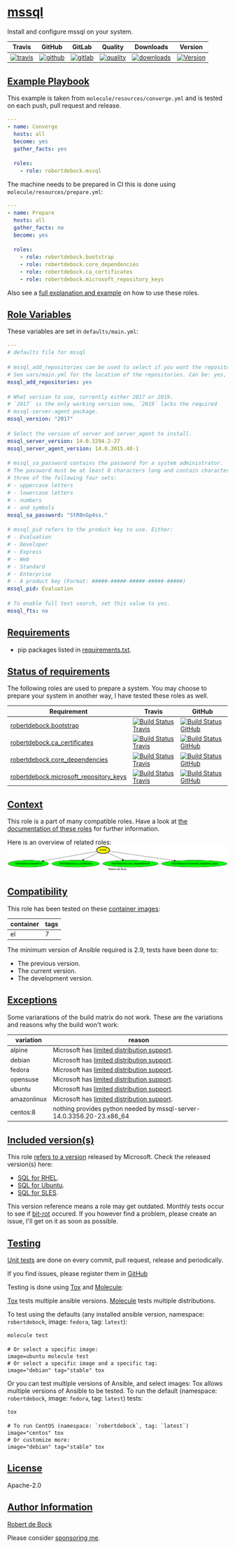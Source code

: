 # [mssql](#mssql)

Install and configure mssql on your system.

|Travis|GitHub|GitLab|Quality|Downloads|Version|
|------|------|------|-------|---------|-------|
|[![travis](https://travis-ci.com/robertdebock/ansible-role-mssql.svg?branch=master)](https://travis-ci.com/robertdebock/ansible-role-mssql)|[![github](https://github.com/robertdebock/ansible-role-mssql/workflows/Ansible%20Molecule/badge.svg)](https://github.com/robertdebock/ansible-role-mssql/actions)|[![gitlab](https://gitlab.com/robertdebock/ansible-role-mssql/badges/master/pipeline.svg)](https://gitlab.com/robertdebock/ansible-role-mssql)|[![quality](https://img.shields.io/ansible/quality/24094)](https://galaxy.ansible.com/robertdebock/mssql)|[![downloads](https://img.shields.io/ansible/role/d/24094)](https://galaxy.ansible.com/robertdebock/mssql)|[![Version](https://img.shields.io/github/release/robertdebock/ansible-role-mssql.svg)](https://github.com/robertdebock/ansible-role-mssql/releases/)|

## [Example Playbook](#example-playbook)

This example is taken from `molecule/resources/converge.yml` and is tested on each push, pull request and release.
```yaml
---
- name: Converge
  hosts: all
  become: yes
  gather_facts: yes

  roles:
    - role: robertdebock.mssql
```

The machine needs to be prepared in CI this is done using `molecule/resources/prepare.yml`:
```yaml
---
- name: Prepare
  hosts: all
  gather_facts: no
  become: yes

  roles:
    - role: robertdebock.bootstrap
    - role: robertdebock.core_dependencies
    - role: robertdebock.ca_certificates
    - role: robertdebock.microsoft_repository_keys
```

Also see a [full explanation and example](https://robertdebock.nl/how-to-use-these-roles.html) on how to use these roles.

## [Role Variables](#role-variables)

These variables are set in `defaults/main.yml`:
```yaml
---
# defaults file for mssql

# mssql_add_repositories can be used to select if you want the repositories installed by this role.
# See vars/main.yml for the location of the repositories. Can be: yes, true or 1.
mssql_add_repositories: yes

# What version to use, currently either 2017 or 2019.
# `2017` is the only working version now, `2019` lacks the required
# mssql-server-agent package.
mssql_version: "2017"

# Select the version of server and server_agent to install.
mssql_server_version: 14.0.3294.2-27
mssql_server_agent_version: 14.0.3015.40-1

# mssql_sa_password contains the password for a system administrator.
# The password must be at least 8 characters long and contain characters from
# three of the following four sets:
# - uppercase letters
# - lowercase letters
# - numbers
# - and symbols
mssql_sa_password: "StR0nGp4ss."

# mssql_pid refers to the product key to use. Either:
# - Evaluation
# - Developer
# - Express
# - Web
# - Standard
# - Enterprise
# - A product key (Format: #####-#####-#####-#####-#####)
mssql_pid: Evaluation

# To enable full text search, set this value to yes.
mssql_fts: no
```

## [Requirements](#requirements)

- pip packages listed in [requirements.txt](https://github.com/robertdebock/ansible-role-mssql/blob/master/requirements.txt).

## [Status of requirements](#status-of-requirements)

The following roles are used to prepare a system. You may choose to prepare your system in another way, I have tested these roles as well.

| Requirement | Travis | GitHub |
|-------------|--------|--------|
| [robertdebock.bootstrap](https://galaxy.ansible.com/robertdebock/bootstrap) | [![Build Status Travis](https://travis-ci.com/robertdebock/ansible-role-bootstrap.svg?branch=master)](https://travis-ci.com/robertdebock/ansible-role-bootstrap) | [![Build Status GitHub](https://github.com/robertdebock/ansible-role-bootstrap/workflows/Ansible%20Molecule/badge.svg)](https://github.com/robertdebock/ansible-role-bootstrap/actions) |
| [robertdebock.ca_certificates](https://galaxy.ansible.com/robertdebock/ca_certificates) | [![Build Status Travis](https://travis-ci.com/robertdebock/ansible-role-ca_certificates.svg?branch=master)](https://travis-ci.com/robertdebock/ansible-role-ca_certificates) | [![Build Status GitHub](https://github.com/robertdebock/ansible-role-ca_certificates/workflows/Ansible%20Molecule/badge.svg)](https://github.com/robertdebock/ansible-role-ca_certificates/actions) |
| [robertdebock.core_dependencies](https://galaxy.ansible.com/robertdebock/core_dependencies) | [![Build Status Travis](https://travis-ci.com/robertdebock/ansible-role-core_dependencies.svg?branch=master)](https://travis-ci.com/robertdebock/ansible-role-core_dependencies) | [![Build Status GitHub](https://github.com/robertdebock/ansible-role-core_dependencies/workflows/Ansible%20Molecule/badge.svg)](https://github.com/robertdebock/ansible-role-core_dependencies/actions) |
| [robertdebock.microsoft_repository_keys](https://galaxy.ansible.com/robertdebock/microsoft_repository_keys) | [![Build Status Travis](https://travis-ci.com/robertdebock/ansible-role-microsoft_repository_keys.svg?branch=master)](https://travis-ci.com/robertdebock/ansible-role-microsoft_repository_keys) | [![Build Status GitHub](https://github.com/robertdebock/ansible-role-microsoft_repository_keys/workflows/Ansible%20Molecule/badge.svg)](https://github.com/robertdebock/ansible-role-microsoft_repository_keys/actions) |

## [Context](#context)

This role is a part of many compatible roles. Have a look at [the documentation of these roles](https://robertdebock.nl/) for further information.

Here is an overview of related roles:
![dependencies](https://raw.githubusercontent.com/robertdebock/ansible-role-mssql/png/requirements.png "Dependencies")

## [Compatibility](#compatibility)

This role has been tested on these [container images](https://hub.docker.com/u/robertdebock):

|container|tags|
|---------|----|
|el|7|

The minimum version of Ansible required is 2.9, tests have been done to:

- The previous version.
- The current version.
- The development version.

## [Exceptions](#exceptions)

Some variarations of the build matrix do not work. These are the variations and reasons why the build won't work:

| variation                 | reason                 |
|---------------------------|------------------------|
| alpine | Microsoft has [limited distribution support](https://docs.microsoft.com/en-us/sql/linux/sql-server-linux-setup?view=sql-server-linux-2017). |
| debian | Microsoft has [limited distribution support](https://docs.microsoft.com/en-us/sql/linux/sql-server-linux-setup?view=sql-server-linux-2017). |
| fedora | Microsoft has [limited distribution support](https://docs.microsoft.com/en-us/sql/linux/sql-server-linux-setup?view=sql-server-linux-2017). |
| opensuse | Microsoft has [limited distribution support](https://docs.microsoft.com/en-us/sql/linux/sql-server-linux-setup?view=sql-server-linux-2017). |
| ubuntu | Microsoft has [limited distribution support](https://docs.microsoft.com/en-us/sql/linux/sql-server-linux-setup?view=sql-server-linux-2017). |
| amazonlinux | Microsoft has [limited distribution support](https://docs.microsoft.com/en-us/sql/linux/sql-server-linux-setup?view=sql-server-linux-2017). |
| centos:8 | nothing provides python needed by mssql-server-14.0.3356.20-23.x86_64 |

## [Included version(s)](#included-versions)

This role [refers to a version](https://github.com/robertdebock/ansible-role-mssql/blob/master/defaults/main.yml) released by Microsoft. Check the released version(s) here:
- [SQL for RHEL](https://packages.microsoft.com/rhel/7/mssql-server-2017/).
- [SQL for Ubuntu](https://packages.microsoft.com/ubuntu/16.04/mssql-server-2017/pool/main/m/mssql-server/).
- [SQL for SLES](https://packages.microsoft.com/sles/12/mssql-server-2017/).

This version reference means a role may get outdated. Monthly tests occur to see if [bit-rot](https://en.wikipedia.org/wiki/Software_rot) occured. If you however find a problem, please create an issue, I'll get on it as soon as possible.
## [Testing](#testing)

[Unit tests](https://travis-ci.com/robertdebock/ansible-role-mssql) are done on every commit, pull request, release and periodically.

If you find issues, please register them in [GitHub](https://github.com/robertdebock/ansible-role-mssql/issues)

Testing is done using [Tox](https://tox.readthedocs.io/en/latest/) and [Molecule](https://github.com/ansible/molecule):

[Tox](https://tox.readthedocs.io/en/latest/) tests multiple ansible versions.
[Molecule](https://github.com/ansible/molecule) tests multiple distributions.

To test using the defaults (any installed ansible version, namespace: `robertdebock`, image: `fedora`, tag: `latest`):

```
molecule test

# Or select a specific image:
image=ubuntu molecule test
# Or select a specific image and a specific tag:
image="debian" tag="stable" tox
```

Or you can test multiple versions of Ansible, and select images:
Tox allows multiple versions of Ansible to be tested. To run the default (namespace: `robertdebock`, image: `fedora`, tag: `latest`) tests:

```
tox

# To run CentOS (namespace: `robertdebock`, tag: `latest`)
image="centos" tox
# Or customize more:
image="debian" tag="stable" tox
```

## [License](#license)

Apache-2.0


## [Author Information](#author-information)

[Robert de Bock](https://robertdebock.nl/)

Please consider [sponsoring me](https://github.com/sponsors/robertdebock).
